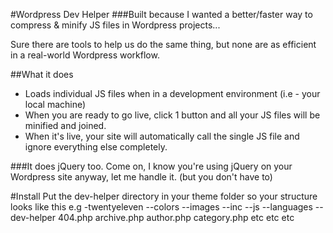 #Wordpress Dev Helper
###Built because I wanted a better/faster way to compress & minify JS files in Wordpress projects...

Sure there are tools to help us do the same thing, but none are as efficient in a real-world Wordpress workflow.

##What it does
- Loads individual JS files when in a development environment (i.e - your local machine)
- When you are ready to go live, click 1 button and all your JS files will be minified and joined.
- When it's live, your site will automatically call the single JS file and ignore everything else completely.

###It does jQuery too.
Come on, I know you're using jQuery on your Wordpress site anyway, let me handle it. (but you don't have to)

#Install
Put the dev-helper directory in your theme folder so your structure looks like this
e.g
    -twentyeleven
        --colors
        --images
        --inc
        --js
        --languages
        --dev-helper
        404.php
        archive.php
        author.php
        category.php
        etc
        etc
        etc


